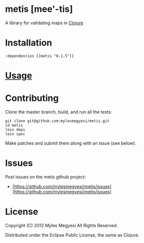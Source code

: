 # metis [mee'-tis]

A library for validating maps in [Clojure](http://clojure.org/)

# Installation

    :dependencies [[metis "0.1.5"]]  

# [Usage](https://github.com/mylesmegyesi/metis/wiki/)

# Contributing

Clone the master branch, build, and run all the tests: 

    git clone git@github.com:mylesmegyesi/metis.git 
    cd metis
    lein deps
    lein spec

Make patches and submit them along with an issue (see below).

# Issues

Post issues on the metis github project:

* [https://github.com/mylesmegyesi/metis/issues](https://github.com/mylesmegyesi/metis/issues)

# License 

Copyright (C) 2012 Myles Megyesi All Rights Reserved.

Distributed under the Eclipse Public License, the same as Clojure.

